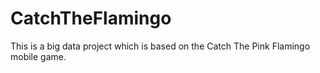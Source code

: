 # CatchTheFlamingo
This is a big data project which is based on the Catch The Pink Flamingo mobile game.
